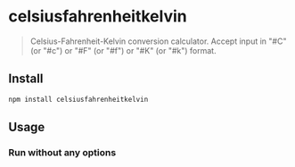 # celsiusfahrenheitkelvin

> Celsius-Fahrenheit-Kelvin conversion calculator. Accept input in "#C" (or "#c") or "#F" (or "#f") or "#K" (or "#k") format.

## Install

```sh
npm install celsiusfahrenheitkelvin
```

## Usage

### Run without any options

